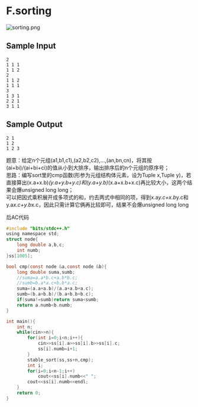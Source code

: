 # F.sorting


![sorting.png](https://i.loli.net/2018/06/14/5b2286fcec6fc.png)
<!--more-->

## Sample Input

    2
    1 1 1
    1 1 2
    2
    1 1 2
    1 1 1
    3
    1 3 1
    2 2 1
    3 1 1

## Sample Output

    2 1
    1 2
    1 2 3

题意：给定n个元组(a1,b1,c1),(a2,b2,c2),...,(an,bn,cn)，将其按(ai+bi)/(ai+bi+ci)的值从小到大排序，输出排序后的n个元组的原序号；  
思路：编写sort里的cmp函数(形参为元组结构体元素，设为Tuple x,Tuple y)，若直接算出(x.a+x.b)*(y.a+y.b+y.c)和(y.a+y.b)*(x.a+x.b+x.c)再比较大小，这两个结果会爆unsigned long long；  
可以把因式乘积展开成多项式的和，约去两式中相同的项，得到x.a*y.c+x.b*y.c和y.a*x.c+y.b*x.c，因此只需计算它俩再比较即可，结果不会爆unsigned long long   

后AC代码
```c
#include "bits/stdc++.h"
using namespace std;
struct node{
    long double a,b,c;
    int numb;
}ss[1005];

bool cmp(const node &a,const node &b){
    long double suma,sumb;
    //suma=a.a*b.c+a.b*b.c;
    //sumb=b.a*a.c+b.b*a.c;
    suma=(a.a+a.b)/(a.a+a.b+a.c);
    sumb=(b.a+b.b)/(b.a+b.b+b.c);
    if(suma!=sumb)return suma<sumb;
    return a.numb<b.numb;
}

int main(){
    int n;
    while(cin>>n){
        for(int i=0;i<n;i++){
            cin>>ss[i].a>>ss[i].b>>ss[i].c;
            ss[i].numb=i+1;
        }
        stable_sort(ss,ss+n,cmp);
        int i;
        for(i=0;i<n-1;i++)
            cout<<ss[i].numb<<" ";
        cout<<ss[i].numb<<endl;
    }
    return 0;
}
```
